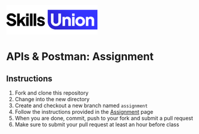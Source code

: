 [<img src="assets/images/su-logo.png" alt="Skills Union Logo" height="80px" />](https://www.skillsunion.com/)

# APIs & Postman: Assignment

## Instructions

1. Fork and clone this repository
1. Change into the new directory
1. Create and checkout a new branch named `assignment`
1. Follow the instructions provided in the [Assignment](Assignment.md) page
1. When you are done, commit, push to your fork and submit a pull request
1. Make sure to submit your pull request at least an hour before class
